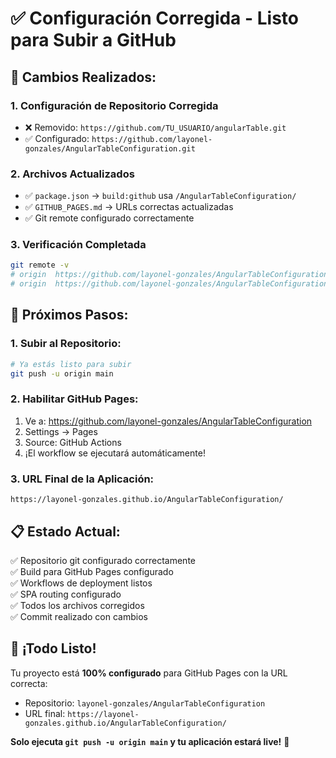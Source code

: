 # ✅ Configuración Corregida - Listo para Subir a GitHub

## 🔧 Cambios Realizados:

### 1. **Configuración de Repositorio Corregida**
- ❌ Removido: `https://github.com/TU_USUARIO/angularTable.git`
- ✅ Configurado: `https://github.com/layonel-gonzales/AngularTableConfiguration.git`

### 2. **Archivos Actualizados**
- ✅ `package.json` → `build:github` usa `/AngularTableConfiguration/`
- ✅ `GITHUB_PAGES.md` → URLs correctas actualizadas
- ✅ Git remote configurado correctamente

### 3. **Verificación Completada**
```bash
git remote -v
# origin  https://github.com/layonel-gonzales/AngularTableConfiguration.git (fetch)
# origin  https://github.com/layonel-gonzales/AngularTableConfiguration.git (push)
```

## 🚀 Próximos Pasos:

### 1. **Subir al Repositorio:**
```bash
# Ya estás listo para subir
git push -u origin main
```

### 2. **Habilitar GitHub Pages:**
1. Ve a: https://github.com/layonel-gonzales/AngularTableConfiguration
2. Settings → Pages
3. Source: GitHub Actions
4. ¡El workflow se ejecutará automáticamente!

### 3. **URL Final de la Aplicación:**
```
https://layonel-gonzales.github.io/AngularTableConfiguration/
```

## 📋 Estado Actual:

✅ Repositorio git configurado correctamente  
✅ Build para GitHub Pages configurado  
✅ Workflows de deployment listos  
✅ SPA routing configurado  
✅ Todos los archivos corregidos  
✅ Commit realizado con cambios  

## 🎯 ¡Todo Listo!

Tu proyecto está **100% configurado** para GitHub Pages con la URL correcta:
- Repositorio: `layonel-gonzales/AngularTableConfiguration`
- URL final: `https://layonel-gonzales.github.io/AngularTableConfiguration/`

**Solo ejecuta `git push -u origin main` y tu aplicación estará live!** 🚀
